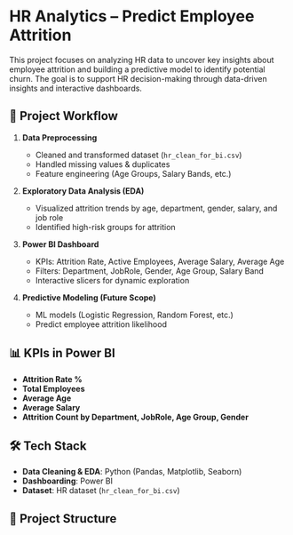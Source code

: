 # HR Analytics – Predict Employee Attrition

This project focuses on analyzing HR data to uncover key insights about employee attrition and building a predictive model to identify potential churn. The goal is to support HR decision-making through data-driven insights and interactive dashboards.

## 🚀 Project Workflow
1. **Data Preprocessing**
   - Cleaned and transformed dataset (`hr_clean_for_bi.csv`)
   - Handled missing values & duplicates
   - Feature engineering (Age Groups, Salary Bands, etc.)

2. **Exploratory Data Analysis (EDA)**
   - Visualized attrition trends by age, department, gender, salary, and job role
   - Identified high-risk groups for attrition

3. **Power BI Dashboard**
   - KPIs: Attrition Rate, Active Employees, Average Salary, Average Age
   - Filters: Department, JobRole, Gender, Age Group, Salary Band
   - Interactive slicers for dynamic exploration

4. **Predictive Modeling (Future Scope)**
   - ML models (Logistic Regression, Random Forest, etc.)
   - Predict employee attrition likelihood

## 📊 KPIs in Power BI
- **Attrition Rate %**
- **Total Employees**
- **Average Age**
- **Average Salary**
- **Attrition Count by Department, JobRole, Age Group, Gender**

## 🛠️ Tech Stack
- **Data Cleaning & EDA**: Python (Pandas, Matplotlib, Seaborn)
- **Dashboarding**: Power BI
- **Dataset**: HR dataset (`hr_clean_for_bi.csv`)

## 📂 Project Structure
